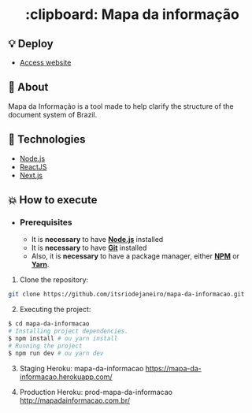 <h1 align="center">
    :clipboard: Mapa da informação
</h1>

## :bulb: Deploy

- [Access website](http://mapadainformacao.com.br/)

## :bookmark: About
Mapa da Informação is a tool made to help clarify the structure of the document system of Brazil.


## :rocket: Technologies

- [Node.js](https://nodejs.org/en/)
- [ReactJS](https://reactjs.org/)
- [Next.js](https://nextjs.org/)


## :boom: How to execute

- ### **Prerequisites**

  - It is **necessary** to have **[Node.js](https://nodejs.org/en/)** installed
  - It is **necessary** to have **[Git](https://git-scm.com/)** installed
  - Also, it is **necessary** to have a package manager, either **[NPM](https://www.npmjs.com/)** or **[Yarn](https://yarnpkg.com/)**.

1. Clone the repository:

```sh
git clone https://github.com/itsriodejaneiro/mapa-da-informacao.git
```

2. Executing the project:

```sh
$ cd mapa-da-informacao
# Installing project dependencies.
$ npm install # ou yarn install
# Running the project
$ npm run dev # ou yarn dev
```

3. Staging
Heroku: mapa-da-informacao
https://mapa-da-informacao.herokuapp.com/


4. Production
Heroku: prod-mapa-da-informacao
http://mapadainformacao.com.br/